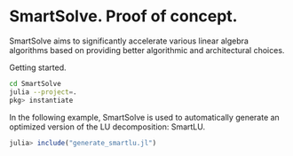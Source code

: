 # SmartSolve. Proof of concept.

SmartSolve aims to significantly accelerate various linear algebra algorithms based on providing better algorithmic and architectural choices.

Getting started.

```bash
cd SmartSolve
julia --project=.
pkg> instantiate
```

In the following example, SmartSolve is used to automatically generate an optimized version of the LU decomposition: SmartLU.

```julia
julia> include("generate_smartlu.jl")
```

